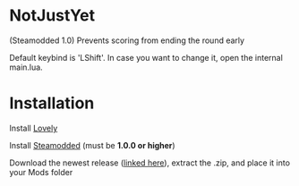 # NotJustYet
(Steamodded 1.0) Prevents scoring from ending the round early

Default keybind is 'LShift'. In case you want to change it, open the internal main.lua. 

# Installation

Install [Lovely](https://github.com/ethangreen-dev/lovely-injector)


Install [Steamodded](https://github.com/Steamopollys/Steamodded) (must be **1.0.0 or higher**)


Download the newest release ([linked here](https://github.com/Toneblock/balatro-NotJustYet/releases/tag/v0.3.0)), extract the .zip, and place it into your Mods folder
